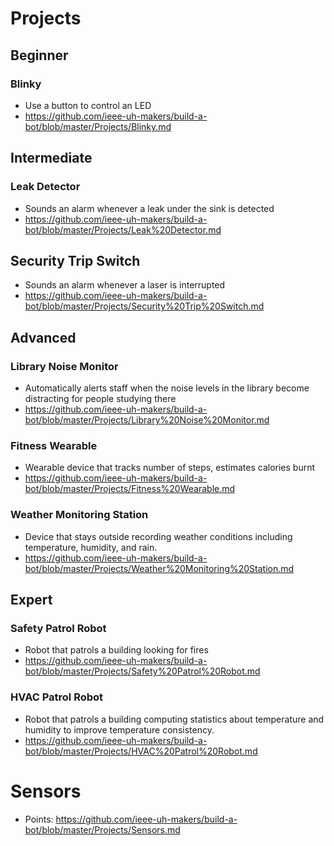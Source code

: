 # Projects

## Beginner

### Blinky
- Use a button to control an LED
- https://github.com/ieee-uh-makers/build-a-bot/blob/master/Projects/Blinky.md

## Intermediate

### Leak Detector
- Sounds an alarm whenever a leak under the sink is detected
- https://github.com/ieee-uh-makers/build-a-bot/blob/master/Projects/Leak%20Detector.md

## Security Trip Switch
- Sounds an alarm whenever a laser is interrupted
- https://github.com/ieee-uh-makers/build-a-bot/blob/master/Projects/Security%20Trip%20Switch.md

## Advanced

### Library Noise Monitor
- Automatically alerts staff when the noise levels in the library become distracting for people studying there
- https://github.com/ieee-uh-makers/build-a-bot/blob/master/Projects/Library%20Noise%20Monitor.md

### Fitness Wearable
- Wearable device that tracks number of steps, estimates calories burnt
- https://github.com/ieee-uh-makers/build-a-bot/blob/master/Projects/Fitness%20Wearable.md

### Weather Monitoring Station
- Device that stays outside recording weather conditions including temperature, humidity, and rain.
- https://github.com/ieee-uh-makers/build-a-bot/blob/master/Projects/Weather%20Monitoring%20Station.md

## Expert
### Safety Patrol Robot
- Robot that patrols a building looking for fires
- https://github.com/ieee-uh-makers/build-a-bot/blob/master/Projects/Safety%20Patrol%20Robot.md

### HVAC Patrol Robot
- Robot that patrols a building computing statistics about temperature and humidity to improve temperature consistency.
- https://github.com/ieee-uh-makers/build-a-bot/blob/master/Projects/HVAC%20Patrol%20Robot.md

# Sensors
- Points: https://github.com/ieee-uh-makers/build-a-bot/blob/master/Projects/Sensors.md
